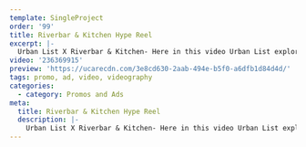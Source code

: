 ```yaml
---
template: SingleProject
order: '99'
title: Riverbar & Kitchen Hype Reel
excerpt: |-
  Urban List X Riverbar & Kitchen- Here in this video Urban List explores Riverbar & Kitchens 5 things to celebrate in the warmer months in Brisbane. 1. Kick back with epic cocktails! 2. Est your way through gourmet table! 3. Do Melbourne Cup the right way. 4. Have an adult Halloween and 5. Finally have a GOOD NYE!
video: '236369915'
preview: 'https://ucarecdn.com/3e8cd630-2aab-494e-b5f0-a6dfb1d84d4d/'
tags: promo, ad, video, videography
categories:
  - category: Promos and Ads
meta:
  title: Riverbar & Kitchen Hype Reel
  description: |-
    Urban List X Riverbar & Kitchen- Here in this video Urban List explores Riverbar & Kitchens 5 things to celebrate in the warmer months in Brisbane. 1. Kick back with epic cocktails! 2. Est your way through gourmet table! 3. Do Melbourne Cup the right way. 4. Have an adult Halloween and 5. Finally have a GOOD NYE!
---
```

